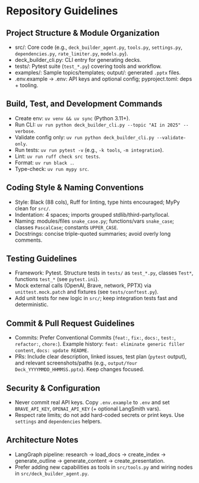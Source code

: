 # Repository Guidelines

## Project Structure & Module Organization
- src/: Core code (e.g., `deck_builder_agent.py`, `tools.py`, `settings.py`, `dependencies.py`, `rate_limiter.py`, `models.py`).
- deck_builder_cli.py: CLI entry for generating decks.
- tests/: Pytest suite (`test_*.py`) covering tools and workflow.
- examples/: Sample topics/templates; output/: generated `.pptx` files.
- .env.example → .env: API keys and optional config; pyproject.toml: deps + tooling.

## Build, Test, and Development Commands
- Create env: `uv venv && uv sync` (Python 3.11+).
- Run CLI: `uv run python deck_builder_cli.py --topic "AI in 2025" --verbose`.
- Validate config only: `uv run python deck_builder_cli.py --validate-only`.
- Run tests: `uv run pytest -v` (e.g., `-k tools`, `-m integration`).
- Lint: `uv run ruff check src tests`.
- Format: `uv run black .`.
- Type-check: `uv run mypy src`.

## Coding Style & Naming Conventions
- Style: Black (88 cols), Ruff for linting, type hints encouraged; MyPy clean for `src/`.
- Indentation: 4 spaces; imports grouped stdlib/third-party/local.
- Naming: modules/files `snake_case.py`; functions/vars `snake_case`; classes `PascalCase`; constants `UPPER_CASE`.
- Docstrings: concise triple-quoted summaries; avoid overly long comments.

## Testing Guidelines
- Framework: Pytest. Structure tests in `tests/` as `test_*.py`, classes `Test*`, functions `test_*` (see `pytest.ini`).
- Mock external calls (OpenAI, Brave, network, PPTX) via `unittest.mock.patch` and fixtures (see `tests/conftest.py`).
- Add unit tests for new logic in `src/`; keep integration tests fast and deterministic.

## Commit & Pull Request Guidelines
- Commits: Prefer Conventional Commits (`feat:`, `fix:`, `docs:`, `test:`, `refactor:`, `chore:`). Example history: `feat: eliminate generic filler content`, `docs: update README`.
- PRs: Include clear description, linked issues, test plan (`pytest` output), and relevant screenshots/paths (e.g., `output/Your Deck_YYYYMMDD_HHMMSS.pptx`). Keep changes focused.

## Security & Configuration
- Never commit real API keys. Copy `.env.example` to `.env` and set `BRAVE_API_KEY`, `OPENAI_API_KEY` (+ optional LangSmith vars).
- Respect rate limits; do not add hard-coded secrets or print keys. Use `settings` and `dependencies` helpers.

## Architecture Notes
- LangGraph pipeline: research → load_docs → create_index → generate_outline → generate_content → create_presentation.
- Prefer adding new capabilities as tools in `src/tools.py` and wiring nodes in `src/deck_builder_agent.py`.
